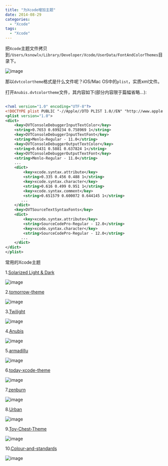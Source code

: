 ```yaml
---
title: "为Xcode增加主题"
date: 2014-08-29
categories:
  - "Xcode"
tags:
  - "Xcode"
---
```

<!--more-->

把`Xcode`主题文件拷贝到`/Users/ksnowlv/Library/Developer/Xcode/UserData/FontAndColorThemes`目录下。

<!--more-->

![image](/images/post/2014-08-29-wei-xcode-zeng-jia-zhu-ti/xcode_theme_dir.png)

那以`dvtcolortheme`格式是什么文件呢？iOS/Mac OS中的`plist`，实质xml文件。

打开`Anubis.dvtcolortheme`文件，其内容如下(部分内容限于篇幅省略...):

``` xml
    
<?xml version="1.0" encoding="UTF-8"?>
<!DOCTYPE plist PUBLIC "-//Apple//DTD PLIST 1.0//EN" "http://www.apple.com/DTDs/PropertyList-1.0.dtd">
<plist version="1.0">
<dict>
	<key>DVTConsoleDebuggerInputTextColor</key>
	<string>0.7653 0.699234 0.758969 1</string>
	<key>DVTConsoleDebuggerInputTextFont</key>
	<string>Menlo-Regular - 11.0</string>
	<key>DVTConsoleDebuggerOutputTextColor</key>
	<string>0.6431 0.5881 0.637824 1</string>
	<key>DVTConsoleDebuggerOutputTextFont</key>
	<string>Menlo-Regular - 11.0</string>
    ...
	<dict>
		<key>xcode.syntax.attribute</key>
		<string>0.335 0.456 0.488 1</string>
		<key>xcode.syntax.character</key>
		<string>0.616 0.499 0.951 1</string>
		<key>xcode.syntax.comment</key>
		<string>0.651579 0.600072 0.644145 1</string>
       ...
	</dict>
	<key>DVTSourceTextSyntaxFonts</key>
	<dict>
		<key>xcode.syntax.attribute</key>
		<string>SourceCodePro-Regular - 12.0</string>
		<key>xcode.syntax.character</key>
		<string>SourceCodePro-Regular - 12.0</string>
       ...
	</dict>
</dict>
</plist>

```


常用的Xcode主题

1.[Solarized Light & Dark](https://github.com/jbrennan/xcode4themes)

![image](/images/post/2014-08-29-wei-xcode-zeng-jia-zhu-ti/solarized_theme_overview.png)


2.[tomorrow-theme](https://github.com/chriskempson/tomorrow-theme)

![image](/images/post/2014-08-29-wei-xcode-zeng-jia-zhu-ti/tomorrow_theme_overview.png)

3.[Twilight](https://github.com/brunodecarvalho/xcode-themes)

![image](/images/post/2014-08-29-wei-xcode-zeng-jia-zhu-ti/twilight_theme_overview.png)

4.[Anubis](https://raw.githubusercontent.com/gtranchedone/XcodeThemes/master/Anubis.dvtcolortheme)

![image](/images/post/2014-08-29-wei-xcode-zeng-jia-zhu-ti/anubis_theme_overview.png)

5.[armadillu](https://raw.githubusercontent.com/armadillu/XcodeColorSchemes/master/Xcode5/armadillu.dvtcolortheme)

![image](/images/post/2014-08-29-wei-xcode-zeng-jia-zhu-ti/armadillu_theme_overview.png)

6.[today-xcode-theme](https://github.com/alenofx/today-xcode-theme)

![image](/images/post/2014-08-29-wei-xcode-zeng-jia-zhu-ti/today_theme_overview.png)

7.[zenburn](https://github.com/colinta/zenburn)

![image](/images/post/2014-08-29-wei-xcode-zeng-jia-zhu-ti/zenburn_theme_overview.png)

8.[Urban](https://github.com/UrbanApps/Urban)

![image](/images/post/2014-08-29-wei-xcode-zeng-jia-zhu-ti/urban_theme_overview.png)

9.[Toy-Chest-Theme](https://github.com/JacksonGariety/Toy-Chest-Theme)

![image](/images/post/2014-08-29-wei-xcode-zeng-jia-zhu-ti/toy_chest_theme_overview.png)

10.[Colour-and-standards](https://github.com/tkemp/Colour-and-standards)

![image](/images/post/2014-08-29-wei-xcode-zeng-jia-zhu-ti/chocolate_cake_theme_overview.png)
